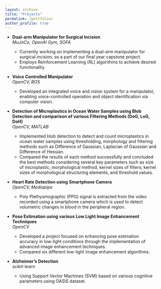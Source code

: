 ```yaml
---
layout: archive
title: "Projects"
permalink: /portfolio/
author_profile: true
---
```

- **Dual-arm Manipulator for Surgical Incision**  
   *MuJoCo, OpenAI Gym, SOFA*  
   - Currently working on implementing a dual-arm manipulator for surgical incision, as a part of our final year
capstone project. 
   - Employs Reinforcement Learning (RL) algorithms to achieve desired functionality.

- **Voice Controlled Manipulator**  
   *OpenCV, ROS*  
   - Developed an integrated voice and vision system for a manipulator, enabling voice-controlled operation and object
identification via computer vision.

- **Detection of Microplastics in Ocean Water Samples using Blob Detection and comparison of various Filtering Methods (DoG, LoG, DoH)**  
   *OpenCV, MATLAB*  
   - Implemented blob detection to detect and count microplastics in ocean water samples using thresholding,
morphology and filtering methods such as Difference of Gaussian, Laplacian of Gaussian and Difference of Hessian.
   - Compared the results of each method successfully and concluded the best methods considering several key
parameters such as size of microplastic, morphological method, kernel sizes of filters, kernel sizes of morphological
structuring elements, and threshold values.

- **Heart Rate Detection using Smartphone Camera**  
   *OpenCV, Mediapipe*  
   - Poly Plethysmographic (PPG) signal is extracted from the video recorded using a smartphone camera which is used
to detect volumetric changes in blood in the peripheral region.

- **Pose Estimation using various Low Light Image Enhancement Techniques**  
   *OpenCV*  
   - Developed a project focused on enhancing pose estimation accuracy in low-light conditions through the
implementation of advanced image enhancement techniques.
   - Compared six different low-light image enhancement algorithms.

- **Alzheimer’s Detection**  
   *scikit-learn*  
   - Using Support Vector Machines (SVM) based on various cognitive parameters using OASIS dataset.
